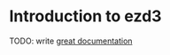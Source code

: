 # Introduction to ezd3

TODO: write [great documentation](http://jacobian.org/writing/what-to-write/)
